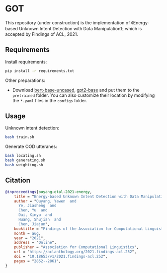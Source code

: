 # GOT

This repository (under construction) is the implementation of 《Energy-based Unknown Intent Detection with Data Manipulation》, which is accepted by Findings of ACL, 2021.


## Requirements
Install requirements:
```bash
pip install -r requirements.txt
```

Other preparations:
- Download [bert-base-uncased](https://huggingface.co/bert-base-uncased/tree/main), [gpt2-base](https://huggingface.co/gpt2/tree/main) and put them to the `pretrained` folder. You can also customize their location by modifying the `*.yaml` files in the `configs` folder.  


## Usage

Unknown intent detection:
```bash
bash train.sh
```

Generate OOD utteranes:
```bash
bash locating.sh
bash generating.sh
bash weighting.sh
```

## Citation
```bibtex
@inproceedings{ouyang-etal-2021-energy,
    title = "Energy-based Unknown Intent Detection with Data Manipulation",
    author = "Ouyang, Yawen  and
      Ye, Jiasheng  and
      Chen, Yu  and
      Dai, Xinyu  and
      Huang, Shujian  and
      Chen, Jiajun",
    booktitle = "Findings of the Association for Computational Linguistics: ACL-IJCNLP 2021",
    month = aug,
    year = "2021",
    address = "Online",
    publisher = "Association for Computational Linguistics",
    url = "https://aclanthology.org/2021.findings-acl.252",
    doi = "10.18653/v1/2021.findings-acl.252",
    pages = "2852--2861",
}
```